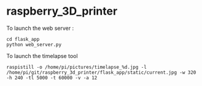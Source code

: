 # raspberry_3D_printer

To launch the web server :
```
cd flask_app
python web_server.py
```

To launch the timelapse tool
```
raspistill -o /home/pi/pictures/timelapse_%d.jpg -l /home/pi/git/raspberry_3d_printer/flask_app/static/current.jpg -w 320 -h 240 -tl 5000 -t 60000 -v -a 12
```

